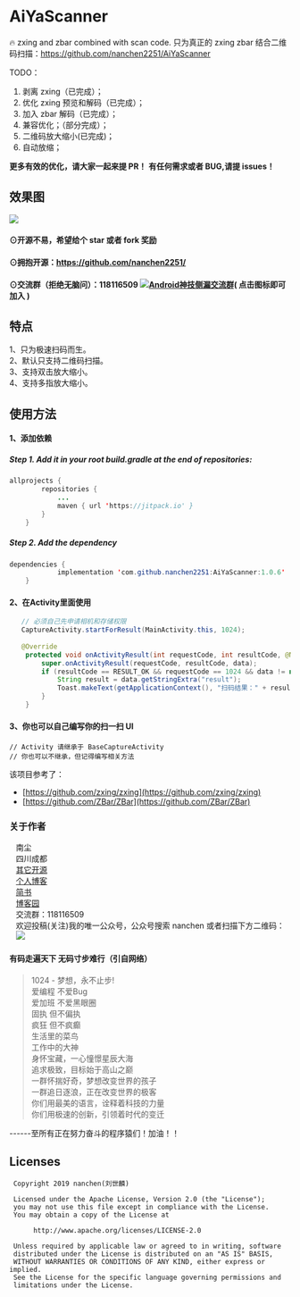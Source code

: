 # AiYaScanner
:fire: zxing and zbar combined with scan code.  只为真正的 zxing zbar 结合二维码扫描：https://github.com/nanchen2251/AiYaScanner

TODO：
1. 剥离 zxing（已完成）；
2. 优化 zxing 预览和解码（已完成）；
3. 加入 zbar 解码（已完成）；
4. 兼容优化；（部分完成）；
5. 二维码放大缩小(已完成)；
6. 自动放缩；

**更多有效的优化，请大家一起来提 PR！**
**有任何需求或者 BUG,请提 issues！**


## 效果图<br>
![](https://github.com/nanchen2251/AiYaScanner/blob/master/screenshot/screenshot.gif)

#### ⊙开源不易，希望给个 star 或者 fork 奖励
#### ⊙拥抱开源：https://github.com/nanchen2251/
#### ⊙交流群（拒绝无脑问）：118116509 <a target="_blank" href="//shang.qq.com/wpa/qunwpa?idkey=e6ad4af66393684e1d0c9441403b049d2d5670ec0ce9f72150e694cbb7c16b0a"><img border="0" src="http://pub.idqqimg.com/wpa/images/group.png" alt="Android神技侧漏交流群" title="Android神技侧漏交流群"></a>( 点击图标即可加入 )<br>

## 特点
  1、只为极速扫码而生。<br>
  2、默认只支持二维码扫描。<br>
  3、支持双击放大缩小。<br>
  4、支持多指放大缩小。<br>
## 使用方法
#### 1、添加依赖<br>
##### Step 1. Add it in your root build.gradle at the end of repositories:
```java
allprojects {
		repositories {
			...
			maven { url 'https://jitpack.io' }
		}
	}
```
##### Step 2. Add the dependency
```java
dependencies {
	        implementation 'com.github.nanchen2251:AiYaScanner:1.0.6'
	}
```
#### 2、在Activity里面使用<br>
```java
   // 必须自己先申请相机和存储权限
   CaptureActivity.startForResult(MainActivity.this, 1024);
   
   @Override
    protected void onActivityResult(int requestCode, int resultCode, @Nullable Intent data) {
        super.onActivityResult(requestCode, resultCode, data);
        if (resultCode == RESULT_OK && requestCode == 1024 && data != null) {
            String result = data.getStringExtra("result");
            Toast.makeText(getApplicationContext(), "扫码结果：" + result, Toast.LENGTH_SHORT).show();
        }
    }
```
#### 3、你也可以自己编写你的扫一扫 UI
```
// Activity 请继承于 BaseCaptureActivity
// 你也可以不继承，但记得编写相关方法
```

该项目参考了：

* [https://github.com/zxing/zxing](https://github.com/zxing/zxing) 
* [https://github.com/ZBar/ZBar](https://github.com/ZBar/ZBar)

### 关于作者
    南尘<br>
    四川成都<br>
    [其它开源](https://github.com/nanchen2251/)<br>
    [个人博客](https://nanchen2251.github.io/)<br>
    [简书](http://www.jianshu.com/u/f690947ed5a6)<br>
    [博客园](http://www.cnblogs.com/liushilin/)<br>
    交流群：118116509<br>
    欢迎投稿(关注)我的唯一公众号，公众号搜索 nanchen 或者扫描下方二维码：<br>
    ![](http://images2015.cnblogs.com/blog/845964/201707/845964-20170718083641599-1963842541.jpg)


#### 有码走遍天下 无码寸步难行（引自网络）

> 1024 - 梦想，永不止步!  
爱编程 不爱Bug  
爱加班 不爱黑眼圈  
固执 但不偏执  
疯狂 但不疯癫  
生活里的菜鸟  
工作中的大神  
身怀宝藏，一心憧憬星辰大海  
追求极致，目标始于高山之巅  
一群怀揣好奇，梦想改变世界的孩子  
一群追日逐浪，正在改变世界的极客  
你们用最美的语言，诠释着科技的力量  
你们用极速的创新，引领着时代的变迁  
  
------至所有正在努力奋斗的程序猿们！加油！！  
    
## Licenses
```
 Copyright 2019 nanchen(刘世麟)

 Licensed under the Apache License, Version 2.0 (the "License");
 you may not use this file except in compliance with the License.
 You may obtain a copy of the License at

      http://www.apache.org/licenses/LICENSE-2.0

 Unless required by applicable law or agreed to in writing, software
 distributed under the License is distributed on an "AS IS" BASIS,
 WITHOUT WARRANTIES OR CONDITIONS OF ANY KIND, either express or implied.
 See the License for the specific language governing permissions and
 limitations under the License.
```
